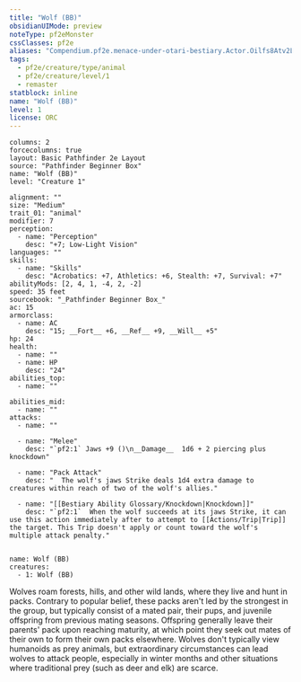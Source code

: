 ```yaml
---
title: "Wolf (BB)"
obsidianUIMode: preview
noteType: pf2eMonster
cssClasses: pf2e
aliases: "Compendium.pf2e.menace-under-otari-bestiary.Actor.Oilfs8Atv2LjAsUS" 
tags:
  - pf2e/creature/type/animal
  - pf2e/creature/level/1
  - remaster
statblock: inline
name: "Wolf (BB)"
level: 1
license: ORC
---
```


```statblock
columns: 2
forcecolumns: true
layout: Basic Pathfinder 2e Layout
source: "Pathfinder Beginner Box"
name: "Wolf (BB)"
level: "Creature 1"

alignment: ""
size: "Medium"
trait_01: "animal"
modifier: 7
perception:
  - name: "Perception"
    desc: "+7; Low-Light Vision"
languages: ""
skills:
  - name: "Skills"
    desc: "Acrobatics: +7, Athletics: +6, Stealth: +7, Survival: +7"
abilityMods: [2, 4, 1, -4, 2, -2]
speed: 35 feet
sourcebook: "_Pathfinder Beginner Box_"
ac: 15
armorclass:
  - name: AC
    desc: "15; __Fort__ +6, __Ref__ +9, __Will__ +5"
hp: 24
health:
  - name: ""
  - name: HP
    desc: "24"
abilities_top:
  - name: ""

abilities_mid:
  - name: ""
attacks:
  - name: ""

  - name: "Melee"
    desc: "`pf2:1` Jaws +9 ()\n__Damage__  1d6 + 2 piercing plus knockdown"

  - name: "Pack Attack"
    desc: "  The wolf's jaws Strike deals 1d4 extra damage to creatures within reach of two of the wolf's allies."

  - name: "[[Bestiary Ability Glossary/Knockdown|Knockdown]]"
    desc: "`pf2:1`  When the wolf succeeds at its jaws Strike, it can use this action immediately after to attempt to [[Actions/Trip|Trip]] the target. This Trip doesn't apply or count toward the wolf's multiple attack penalty."
 
```

```encounter-table
name: Wolf (BB)
creatures:
  - 1: Wolf (BB)
```



Wolves roam forests, hills, and other wild lands, where they live and hunt in packs. Contrary to popular belief, these packs aren't led by the strongest in the group, but typically consist of a mated pair, their pups, and juvenile offspring from previous mating seasons. Offspring generally leave their parents' pack upon reaching maturity, at which point they seek out mates of their own to form their own packs elsewhere. Wolves don't typically view humanoids as prey animals, but extraordinary circumstances can lead wolves to attack people, especially in winter months and other situations where traditional prey (such as deer and elk) are scarce.
